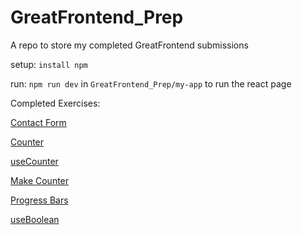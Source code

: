 # GreatFrontend_Prep
A repo to store my completed GreatFrontend submissions

setup: `install npm`

run: `npm run dev` in `GreatFrontend_Prep/my-app` to run the react page


Completed Exercises:

[Contact Form](my-app/src/Contact_Form)

[Counter](my-app/src/Counter)

[useCounter](my-app/src/useCounter)

[Make Counter](my-app/src/Make_Counter)

[Progress Bars](my-app/src/Progress_Bars)

[useBoolean](my-app/src/useBoolean)